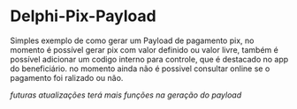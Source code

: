# Delphi-Pix-Payload
Simples exemplo de como gerar um Payload de pagamento pix, no momento é possível gerar pix com valor definido ou valor livre, também é possível adicionar um codigo interno para controle, que é destacado no app do beneficiário. 
no momento ainda não é possivel consultar online se o pagamento foi ralizado ou não.

*futuras atualizações terá mais funções na geração do payload*
